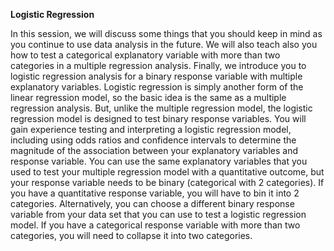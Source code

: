**Logistic Regression**

In this session, we will discuss some things that you should keep in mind as you continue to use data analysis in the future. We will also teach also you how to test a categorical explanatory variable with more than two categories in a multiple regression analysis. Finally, we introduce you to logistic regression analysis for a binary response variable with multiple explanatory variables. Logistic regression is simply another form of the linear regression model, so the basic idea is the same as a multiple regression analysis. But, unlike the multiple regression model, the logistic regression model is designed to test binary response variables. You will gain experience testing and interpreting a logistic regression model, including using odds ratios and confidence intervals to determine the magnitude of the association between your explanatory variables and response variable. You can use the same explanatory variables that you used to test your multiple regression model with a quantitative outcome, but your response variable needs to be binary (categorical with 2 categories). If you have a quantitative response variable, you will have to bin it into 2 categories. Alternatively, you can choose a different binary response variable from your data set that you can use to test a logistic regression model. If you have a categorical response variable with more than two categories, you will need to collapse it into two categories.
